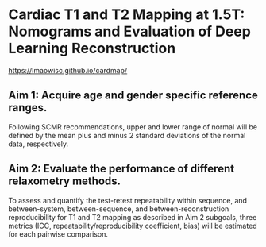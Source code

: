# Cardiac T1 and T2 Mapping at 1.5T: Nomograms and Evaluation of Deep Learning Reconstruction
https://lmaowisc.github.io/cardmap/


## Aim 1: Acquire age and gender specific reference ranges.
Following SCMR recommendations, upper and lower range of normal will be defined by the mean plus and minus 2 standard deviations of the normal data, respectively.
## Aim 2: Evaluate the performance of different relaxometry methods.
To assess and quantify the test-retest repeatability within sequence, and between-system, between-sequence, and between-reconstruction reproducibility for T1 and T2 mapping as described in Aim 2 subgoals, three metrics (ICC, repeatability/reproducibility coefficient, bias) will be estimated for each pairwise comparison.

